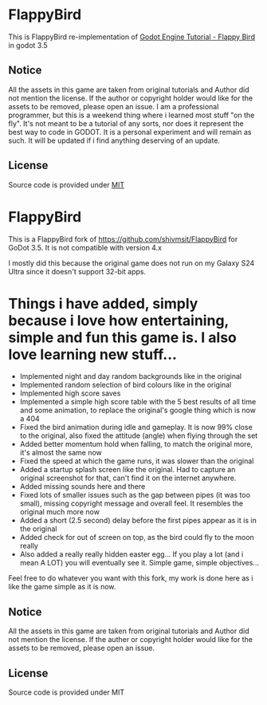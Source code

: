 # FlappyBird

This is FlappyBird re-implementation of [Godot Engine Tutorial - Flappy Bird](https://bitbucket.org/EdwardAngeles/godot-engine-tutorial-flappy-bird) in godot 3.5

## Notice
All the assets in this game are taken from original tutorials and Author did not mention the license. If the author or copyright holder would like for the assets to be removed, please open an issue.
I am a professional programmer, but this is a weekend thing where i learned most stuff "on the fly". It's not meant to be a tutorial of any sorts, nor does it represent the best way to
code in GODOT. It is a personal experiment and will remain as such. It will be updated if i find anything deserving of an update.

## License
Source code is provided under [MIT](https://choosealicense.com/licenses/mit/)

# FlappyBird

This is a FlappyBird fork of https://github.com/shivmsit/FlappyBird for GoDot 3.5. It is not compatible with version 4.x

I mostly did this because the original game does not run on my Galaxy S24 Ultra since it doesn't support 32-bit apps.


Things i have added, simply because i love how entertaining, simple and fun this game is. I also love learning new stuff...
===========================================================================================================================

- Implemented night and day random backgrounds like in the original
- Implemented random selection of bird colours like in the original
- Implemented high score saves
- Implemented a simple high score table with the 5 best results of all time and some animation, to replace the original's google thing which is now a 404
- Fixed the bird animation during idle and gameplay. It is now 99% close to the original, also fixed the attitude (angle) when flying through the set
- Added better momentum hold when falling, to match the original more, it's almost the same now
- Fixed the speed at which the game runs, it was slower than the original
- Added a startup splash screen like the original. Had to capture an original screenshot for that, can't find it on the internet anywhere.
- Added missing sounds here and there
- Fixed lots of smaller issues such as the gap between pipes (it was too small), missing copyright message and overall feel. It resembles the original much more now
- Added a short (2.5 second) delay before the first pipes appear as it is in the original
- Added check for out of screen on top, as the bird could fly to the moon really
- Also added a really really hidden easter egg... If you play a lot (and i mean A LOT) you will eventually see it. Simple game, simple objectives...


Feel free to do whatever you want with this fork, my work is done here as i like the game simple as it is now.

## Notice
All the assets in this game are taken from original tutorials and Author did not mention the license. If the auther or copyright holder would like for the assets to be removed, please open an issue.

## License
Source code is provided under MIT
